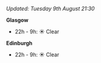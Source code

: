 *Updated: Tuesday 9th August 21:30*

**Glasgow**

* 22h - 9h: :sunny: Clear

**Edinburgh**

* 22h - 9h: :sunny: Clear
